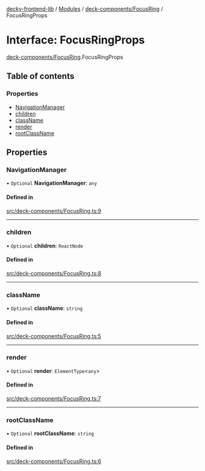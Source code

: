 [decky-frontend-lib](../README.md) / [Modules](../modules.md) / [deck-components/FocusRing](../modules/deck_components_FocusRing.md) / FocusRingProps

# Interface: FocusRingProps

[deck-components/FocusRing](../modules/deck_components_FocusRing.md).FocusRingProps

## Table of contents

### Properties

- [NavigationManager](deck_components_FocusRing.FocusRingProps.md#navigationmanager)
- [children](deck_components_FocusRing.FocusRingProps.md#children)
- [className](deck_components_FocusRing.FocusRingProps.md#classname)
- [render](deck_components_FocusRing.FocusRingProps.md#render)
- [rootClassName](deck_components_FocusRing.FocusRingProps.md#rootclassname)

## Properties

### NavigationManager

• `Optional` **NavigationManager**: `any`

#### Defined in

[src/deck-components/FocusRing.ts:9](https://github.com/SteamDeckHomebrew/decky-frontend-lib/blob/3dbca1a/src/deck-components/FocusRing.ts#L9)

___

### children

• `Optional` **children**: `ReactNode`

#### Defined in

[src/deck-components/FocusRing.ts:8](https://github.com/SteamDeckHomebrew/decky-frontend-lib/blob/3dbca1a/src/deck-components/FocusRing.ts#L8)

___

### className

• `Optional` **className**: `string`

#### Defined in

[src/deck-components/FocusRing.ts:5](https://github.com/SteamDeckHomebrew/decky-frontend-lib/blob/3dbca1a/src/deck-components/FocusRing.ts#L5)

___

### render

• `Optional` **render**: `ElementType`<`any`\>

#### Defined in

[src/deck-components/FocusRing.ts:7](https://github.com/SteamDeckHomebrew/decky-frontend-lib/blob/3dbca1a/src/deck-components/FocusRing.ts#L7)

___

### rootClassName

• `Optional` **rootClassName**: `string`

#### Defined in

[src/deck-components/FocusRing.ts:6](https://github.com/SteamDeckHomebrew/decky-frontend-lib/blob/3dbca1a/src/deck-components/FocusRing.ts#L6)
